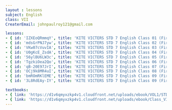 ```yaml
--- 
layout : lessons 
subject: English
class: VII
CreaterEmail: johnpaulroy121@gmail.com

lessons: 
- { id: 'IZXEoQRmmqY', title: 'KITE VICTERS STD 7 English Class 01 (First Bell-ഫസ്റ്റ് ബെല്‍)' }
- { id: 'mdsGrPNJ7yw', title: 'KITE VICTERS STD 7 English Class 02 (First Bell-ഫസ്റ്റ് ബെല്‍)' }
- { id: 'VKw07cVuvIA', title: 'KITE VICTERS STD 7 English Class 03 (First Bell-ഫസ്റ്റ് ബെല്‍)' }
- { id: 'U0gKcE_ZsdA', title: 'KITE VICTERS STD 7 English Class 04 (First Bell-ഫസ്റ്റ് ബെല്‍)' }
- { id: '56ylBU6LW3c', title: 'KITE VICTERS STD 7 English Class 05 (First Bell-ഫസ്റ്റ് ബെല്‍)' }
- { id: 'TgzkiOea2Qo', title: 'KITE VICTERS STD 7 English Class 06 (First Bell-ഫസ്റ്റ് ബെല്‍)' }
- { id: 'qB-20E97JrI', title: 'KITE VICTERS STD 7 English Class 07 (First Bell-ഫസ്റ്റ് ബെല്‍)' }
- { id: 'OCj9k8MR4uI', title: 'KITE VICTERS STD 7 English Class 08 (First Bell-ഫസ്റ്റ് ബെല്‍)' }
- { id: 'bmROmRKlEME', title: 'KITE VICTERS STD 7 English Class 09 (First Bell-ഫസ്റ്റ് ബെല്‍)' }
- { id: '3L8RdEAy-IY', title: 'KITE VICTERS STD 7 English Class 09 (First Bell-ഫസ്റ്റ് ബെല്‍)' }

textbooks:
- { link: 'https://d1v6qmyxzkp4v1.cloudfront.net/uploads/ebook/VOL1/STD7/KeralaReaderEnglish/KeralaReaderEnglish.pdf', title: 'English part-1' , medium: ' ' }
- { link: 'https://d1v6qmyxzkp4v1.cloudfront.net/uploads/ebook/Class_VII/English_Vol_II/EnglishVolII.pdf', title: 'English part-2' , medium: ' ' }
---
```

